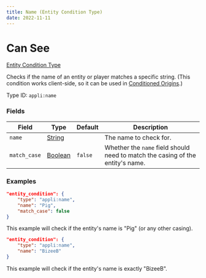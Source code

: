 ```yaml
---
title: Name (Entity Condition Type)
date: 2022-11-11
---
```


# Can See

[Entity Condition Type](../entity_condition_types.md)

Checks if the name of an entity or player matches a specific string. (This condition works client-side, so it can be used in [Conditioned Origins](https://origins.readthedocs.io/en/latest/json/conditioned_origin/).)

Type ID: `appli:name`


### Fields

Field | Type | Default | Description
------|------|---------|------------
`name` | [String](https://origins.readthedocs.io/en/latest/types/data_types/string/) || The name to check for.
`match_case` | [Boolean](https://origins.readthedocs.io/en/latest/types/data_types/boolean/) |`false`| Whether the `name` field should need to match the casing of the entity's name.


### Examples

```json
"entity_condition": {
    "type": "appli:name",
    "name": "Pig",
    "match_case": false
}
```

This example will check if the entity's name is "Pig" (or any other casing).


```json
"entity_condition": {
    "type": "appli:name",
    "name": "BizeeB"
}
```

This example will check if the entity's name is exactly "BizeeB".